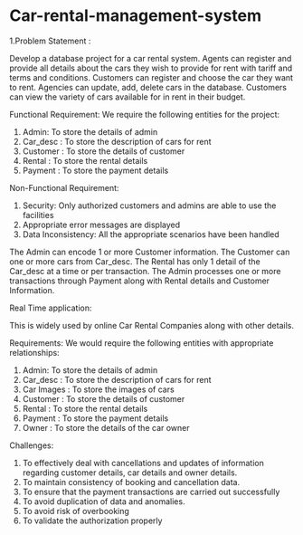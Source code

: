 # Car-rental-management-system

1.Problem Statement :

Develop a database project for a car rental system. Agents can register and provide all details about the cars they wish to provide for rent with tariff and terms and conditions. Customers can register and choose the car they want to rent.  Agencies can update, add, delete cars in the database. Customers can view the variety of cars available for in rent in their budget.

Functional Requirement:
We require the following entities for the project:
1.	Admin: To store the details of admin
2.	Car_desc : To store the description of cars for rent
3.	Customer : To store the details of customer
4.	Rental : To store the rental details
5.	Payment : To store the payment details

Non-Functional Requirement:
1.	Security: Only authorized customers and admins are able to use the facilities
2.	Appropriate error messages are displayed 
3.	Data Inconsistency: All the appropriate scenarios have been handled

The Admin can encode 1 or more Customer information. The Customer can one or more cars from Car_desc. The Rental has only 1 detail of the Car_desc at a time or per transaction. The Admin processes one or more transactions through Payment along with Rental details and Customer Information.
 

Real Time application: 

This is widely used by online Car Rental Companies along with other details. 

Requirements:
We would require the following entities with appropriate relationships:
1.	Admin: To store the details of admin
2.	Car_desc : To store the description of cars for rent
3.	Car Images : To store the images of cars
4.	Customer : To store the details of customer
5.	Rental : To store the rental details
6.	Payment : To store the payment details
7.	Owner : To store the details of the car owner


Challenges:
1.	To effectively deal with cancellations and updates of information regarding customer details, car details and owner details.
2.	To maintain consistency of booking and cancellation data.
3.	To ensure that the payment transactions are carried out successfully
4.	To avoid duplication of data and anomalies.
5.	To avoid risk of overbooking
6.	To validate the authorization properly
